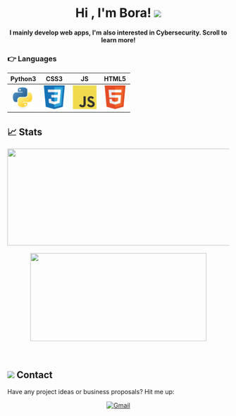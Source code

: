 <h1 align="center">Hi , I'm Bora! <img src="https://media.giphy.com/media/hvRJCLFzcasrR4ia7z/giphy.gif" width="35"></h1>


<p align="center"><b>I mainly develop web apps, I'm also interested in Cybersecurity. Scroll to learn more!</b></p>







### 👉 Languages

| Python3 | CSS3 | JS | HTML5 | 
|----------|----------|----------|-----|
|  <img src="https://github.com/devicons/devicon/blob/master/icons/python/python-original.svg" title="Python"  alt="Python" width="55" height="55"/> |  <img src="https://github.com/devicons/devicon/blob/master/icons/css3/css3-original.svg" title="CSS3"  alt="CSS3" width="55" height="55"/> |  <img src="https://github.com/devicons/devicon/blob/master/icons/javascript/javascript-original.svg" title="JavaScript" alt="JavaScript" width="55" height="55"/> |  <img src="https://github.com/devicons/devicon/blob/master/icons/html5/html5-original.svg" title="HTML5" alt="HTML5" width="55" height="55"/>| 


	
	
## 📈 Stats

<p align="center">
  <img width="800" height="220" src="https://streak-stats.demolab.com?user=sammorozov&theme=highcontrast&hide_border=true&border_radius=5&card_width=800">
</p>

<p align="center">

  <!--<img width="600" height="200" src="https://github-readme-stats.vercel.app/api?username=boraofficial&show_icons=true&theme=vision-friendly-dark">-->
  <img width="400" height="200" src="https://github-readme-stats.vercel.app/api/top-langs/?username=boraofficial&size_weight=0.0005&count_weight=0.3&layout=compact&theme=vision-friendly-dark">
</p>

<br>
	
	
	
	
## <img src="https://media.giphy.com/media/iY8CRBdQXODJSCERIr/giphy.gif" width="30px"> Contact

<p>Have any project ideas or business proposals? Hit me up:
<p align="center">
	<a href="mailto:contact.boraofficial@gmail.com"><img img src="https://img.shields.io/badge/Gmail-%23EA4335.svg?logo=gmail&logoColor=white" alt="Gmail"/></a>
	
	





